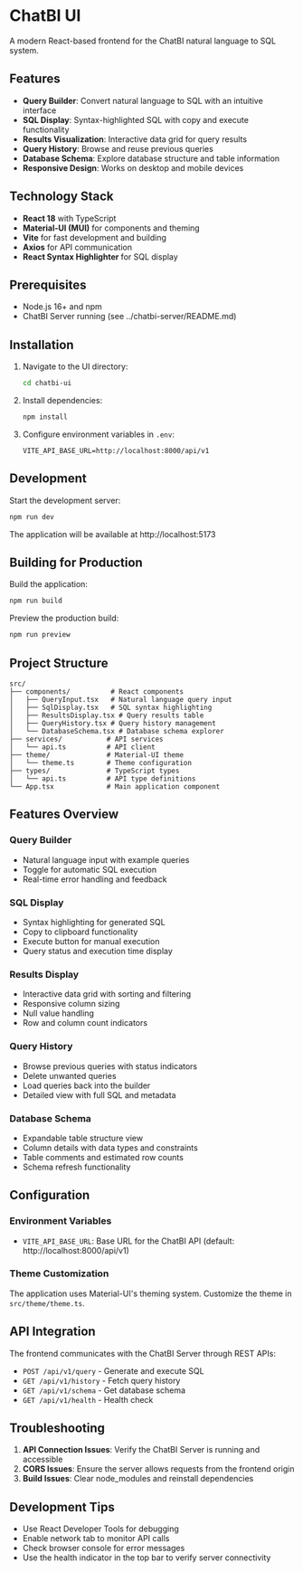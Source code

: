 # ChatBI UI

A modern React-based frontend for the ChatBI natural language to SQL system.

## Features

- **Query Builder**: Convert natural language to SQL with an intuitive interface
- **SQL Display**: Syntax-highlighted SQL with copy and execute functionality
- **Results Visualization**: Interactive data grid for query results
- **Query History**: Browse and reuse previous queries
- **Database Schema**: Explore database structure and table information
- **Responsive Design**: Works on desktop and mobile devices

## Technology Stack

- **React 18** with TypeScript
- **Material-UI (MUI)** for components and theming
- **Vite** for fast development and building
- **Axios** for API communication
- **React Syntax Highlighter** for SQL display

## Prerequisites

- Node.js 16+ and npm
- ChatBI Server running (see ../chatbi-server/README.md)

## Installation

1. Navigate to the UI directory:
   ```bash
   cd chatbi-ui
   ```

2. Install dependencies:
   ```bash
   npm install
   ```

3. Configure environment variables in `.env`:
   ```env
   VITE_API_BASE_URL=http://localhost:8000/api/v1
   ```

## Development

Start the development server:
```bash
npm run dev
```

The application will be available at http://localhost:5173

## Building for Production

Build the application:
```bash
npm run build
```

Preview the production build:
```bash
npm run preview
```

## Project Structure

```
src/
├── components/          # React components
│   ├── QueryInput.tsx   # Natural language query input
│   ├── SqlDisplay.tsx   # SQL syntax highlighting
│   ├── ResultsDisplay.tsx # Query results table
│   ├── QueryHistory.tsx # Query history management
│   └── DatabaseSchema.tsx # Database schema explorer
├── services/           # API services
│   └── api.ts          # API client
├── theme/              # Material-UI theme
│   └── theme.ts        # Theme configuration
├── types/              # TypeScript types
│   └── api.ts          # API type definitions
└── App.tsx             # Main application component
```

## Features Overview

### Query Builder
- Natural language input with example queries
- Toggle for automatic SQL execution
- Real-time error handling and feedback

### SQL Display
- Syntax highlighting for generated SQL
- Copy to clipboard functionality
- Execute button for manual execution
- Query status and execution time display

### Results Display
- Interactive data grid with sorting and filtering
- Responsive column sizing
- Null value handling
- Row and column count indicators

### Query History
- Browse previous queries with status indicators
- Delete unwanted queries
- Load queries back into the builder
- Detailed view with full SQL and metadata

### Database Schema
- Expandable table structure view
- Column details with data types and constraints
- Table comments and estimated row counts
- Schema refresh functionality

## Configuration

### Environment Variables

- `VITE_API_BASE_URL`: Base URL for the ChatBI API (default: http://localhost:8000/api/v1)

### Theme Customization

The application uses Material-UI's theming system. Customize the theme in `src/theme/theme.ts`.

## API Integration

The frontend communicates with the ChatBI Server through REST APIs:

- `POST /api/v1/query` - Generate and execute SQL
- `GET /api/v1/history` - Fetch query history
- `GET /api/v1/schema` - Get database schema
- `GET /api/v1/health` - Health check

## Troubleshooting

1. **API Connection Issues**: Verify the ChatBI Server is running and accessible
2. **CORS Issues**: Ensure the server allows requests from the frontend origin
3. **Build Issues**: Clear node_modules and reinstall dependencies

## Development Tips

- Use React Developer Tools for debugging
- Enable network tab to monitor API calls
- Check browser console for error messages
- Use the health indicator in the top bar to verify server connectivity